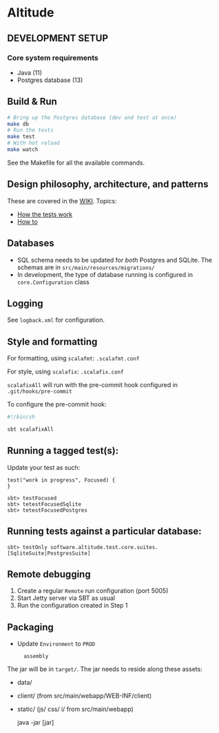 # Altitude #

## DEVELOPMENT SETUP

### Core system requirements

* Java (11)
* Postgres database (13)

## Build & Run

```sh
# Bring up the Postgres database (dev and test at once)
make db
# Run the tests
make test
# With hot reload
make watch
```

See the Makefile for all the available commands.

## Design philosophy, architecture, and patterns

These are covered in the [WIKI](https://github.com/papito/altitude/wiki). Topics:

* [How the tests work](https://github.com/papito/altitude/wiki/How-the-tests-work)
* [How to](https://github.com/papito/altitude/wiki/How-to...)

## Databases

* SQL schema needs to be updated for *both* Postgres and SQLite. The schemas are in `src/main/resources/migrations/`
* In development, the type of database running is configured in `core.Configuration` class

## Logging

See `logback.xml` for configuration.

## Style and formatting

For formatting, using `scalafmt`: `.scalafmt.conf`

For style, using `scalafix`: `.scalafix.conf`

`scalafixAll` will run with the pre-commit hook configured in `.git/hooks/pre-commit`

To configure the pre-commit hook:

```sh
#!/bin/sh

sbt scalafixAll
```

## Running a tagged test(s):
Update your test as such:

```
test("work in progress", Focused) {
}
```
    sbt> testFocused
    sbt> tetestFocusedSqlite
    sbt> tetestFocusedPostgres

## Running tests against a particular database:

    sbt> testOnly software.altitude.test.core.suites.[SqliteSuite|PostgresSuite]

## Remote debugging

1. Create a regular `Remote` run configuration (port 5005)
2. Start Jetty server via SBT as usual
3. Run the configuration created in Step 1

## Packaging
* Update `Environment` to `PROD`

        assembly

The jar will be in `target/`. The jar needs to reside along these assets:

* data/
* client/ (from src/main/webapp/WEB-INF/client)
* static/ (js/ css/ i/ from src/main/webapp)


    java -jar [jar]

